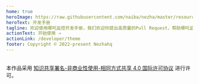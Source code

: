 ```yaml
---
home: true
heroImage: https://raw.githubusercontent.com/naiba/nezha/master/resource/static/brand.svg
heroText: 开发手册
tagline: 欢迎使用哪吒监控开发手册，我们欢迎你提出高质量的Pull Request，帮助哪吒监控变得更好！
actionText: 开始使用 →
actionLink: /developer/theme
footer: Copyright © 2022-present Nezhahq
---  
```

<br />本作品采用 <a rel="license" href="http://creativecommons.org/licenses/by-nc-sa/4.0/">知识共享署名-非商业性使用-相同方式共享 4.0 国际许可协议</a> 进行许可。